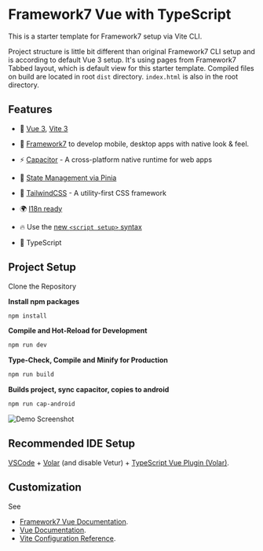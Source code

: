 # Framework7 Vue with TypeScript

This is a starter template for Framework7 setup via Vite CLI.

Project structure is little bit different than original Framework7 CLI setup and is according to default Vue 3 setup. It's using pages from Framework7 Tabbed layout, which is default view for this starter template. Compiled files on build are located in root `dist` directory. `index.html` is also in the root directory.

## Features

- 🚀 [Vue 3](https://github.com/vuejs/core), [Vite 3](https://github.com/vitejs/vite)

- 📱 [Framework7](https://framework7.io/) to develop mobile, desktop apps with native look & feel.

- ⚡️ [Capacitor](https://capacitorjs.com/) - A cross-platform native runtime for web apps

- 🍍 [State Management via Pinia](https://pinia.vuejs.org/)

- 🎨 [TailwindCSS](https://tailwindcss.com/) - A utility-first CSS framework

- 🌍 [I18n ready](./src/locale)

- 🔥 Use the [new `<script setup>` syntax](https://vuejs.org/api/sfc-script-setup.html)

- 💪 TypeScript

## Project Setup

Clone the Repository

**Install npm packages**
```sh
npm install 
```
**Compile and Hot-Reload for Development**
```sh
npm run dev
```
**Type-Check, Compile and Minify for Production**
```sh
npm run build
```
**Builds project, sync capacitor, copies to android**
```sh
npm run cap-android
```

![Demo Screenshot](https://i.imgur.com/zCWa57C.png)

## Recommended IDE Setup

[VSCode](https://code.visualstudio.com/) + [Volar](https://marketplace.visualstudio.com/items?itemName=Vue.volar) (and disable Vetur) + [TypeScript Vue Plugin (Volar)](https://marketplace.visualstudio.com/items?itemName=Vue.vscode-typescript-vue-plugin).

## Customization
See 
- [Framework7 Vue Documentation](https://framework7.io/vue/).
- [Vue Documentation](https://vuejs.org/guide/introduction.html).
- [Vite Configuration Reference](https://vitejs.dev/config/).